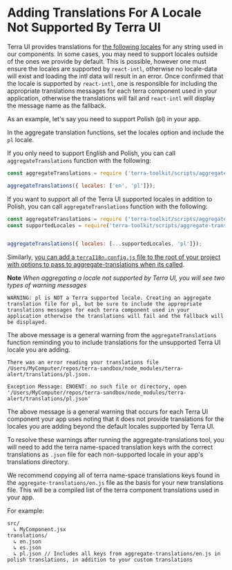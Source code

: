 # Adding Translations For A Locale Not Supported By Terra UI

Terra UI provides translations for [the following locales](https://github.com/cerner/terra-toolkit/blob/master/scripts/aggregate-translations/i18nSupportedLocales.js) for any string used in our components. In some cases, you may need to support locales outside of the ones we provide by default. This is possible, however one must ensure the locales are supported by `react-intl`, otherwise no locale-data will exist and loading the intl data will result in an error. Once confirmed that the locale is supported by `react-intl`, one is responsible for including the appropriate translations messages for each terra component used in your application, otherwise the translations will fail and `react-intl` will display the message name as the fallback.

As an example, let's say you need to support Polish (pl) in your app.

In the aggregate translation functions, set the locales option and include the `pl` locale.

If you only need to support English and Polish, you can call `aggregateTranslations` function with the following:

```js
const aggregateTranslations = require ('terra-toolkit/scripts/aggregate-translations/aggregate-translations');

aggregateTranslations({ locales: ['en', 'pl']});
```

If you want to support all of the Terra UI supported locales in addition to Polish, you can call `aggregateTranslations` function with the following:

```js
const aggregateTranslations = require ('terra-toolkit/scripts/aggregate-translations/aggregate-translations');
const supportedLocales = require('terra-toolkit/scripts/aggregate-translations/i18nSupportedLocales');


aggregateTranslations({ locales: [...supportedLocales, 'pl']});
```

Similarly, [you can add a `terraI18n.config.js` file to the root of your project with options to pass to aggregate-translations when its called](https://github.com/cerner/terra-toolkit/blob/master/docs/AggregateTranslations.md#terrai18nconfig-example).

**Note** *When aggregating a locale not supported by Terra UI, you will see two types of warning messages*

```
WARNING: pl is NOT a Terra supported locale. Creating an aggregate translation file for pl, but be sure to include the appropriate translations messages for each terra component used in your application otherwise the translations will fail and the fallback will be displayed.
```

The above message is a general warning from the `aggregateTranslations` function reminding you to include translations for the unsupported Terra UI locale you are adding.

```
There was an error reading your translations file /Users/MyComputer/repos/terra-sandbox/node_modules/terra-alert/translations/pl.json.

Exception Message: ENOENT: no such file or directory, open '/Users/MyComputer/repos/terra-sandbox/node_modules/terra-alert/translations/pl.json'
```

The above message is a general warning that occurs for each Terra UI component your app uses noting that it does not provide translations for the locales you are adding beyond the default locales supported by Terra UI.

To resolve these warnings after running the aggregate-translations tool, you will need to add the terra name-spaced translation keys with the correct translations as `.json` file for each non-supported locale in your app's translations directory.

We recommend copying all of terra name-space translations keys found in the `aggregate-translations/en.js` file as the basis for your new translations file. This will be a compiled list of the terra component translations used in your app.

For example:

```
src/
  ↳ MyComponent.jsx
translations/
  ↳ en.json
  ↳ es.json
  ↳ pl.json // Includes all keys from aggregate-translations/en.js in polish translations, in addition to your custom translations
```